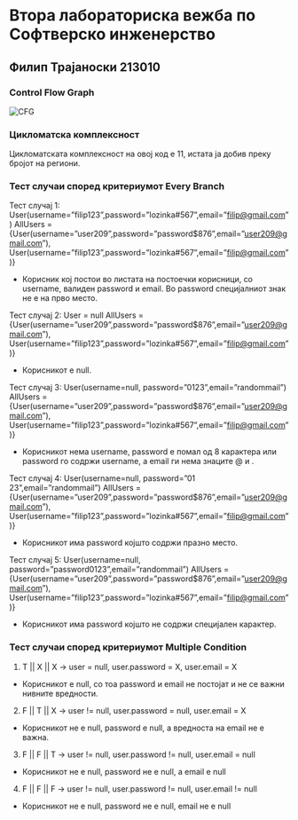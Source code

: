 # Втора лабораториска вежба по Софтверско инженерство
## Филип Трајаноски 213010
### Control Flow Graph
![CFG](https://github.com/FilipTrajanoski/SI_2023_lab2_213010/assets/127451559/0358a7a5-29bf-4d86-a50e-d31d12d9b9f2)
### Цикломатска комплексност
Цикломатската комплексност на овој код е 11, истата ја добив преку бројот на региони.
### Тест случаи според критериумот Every Branch
Тест случај 1: 
User(username=”filip123”,password=”lozinka#567”,email=”filip@gmail.com”)
AllUsers = {User(username=”user209”,password=”password$876”,email=”user209@gmail.com”),
User(username=”filip123”,password=”lozinka#567”,email=”filip@gmail.com”)}
- Корисник кој постои во листата на постоечки корисници, со username, валиден password и email. Во password специјалниот знак не е на прво место.

Тест случај 2:
User = null
AllUsers = {User(username=”user209”,password=”password$876”,email=”user209@gmail.com”),
User(username=”filip123”,password=”lozinka#567”,email=”filip@gmail.com”)}
- Корисникот е null.

Тест случај 3:
User(username=null, password=”0123”,email=”randommail”)
AllUsers = {User(username=”user209”,password=”password$876”,email=”user209@gmail.com”),
User(username=”filip123”,password=”lozinka#567”,email=”filip@gmail.com”)}
- Корисникот нема username, password е помал од 8 карактера или password го содржи username, а email ги нема знаците @ и .

Тест случај 4:
User(username=null, password=”01 23”,email=”randommail”)
AllUsers = {User(username=”user209”,password=”password$876”,email=”user209@gmail.com”),
User(username=”filip123”,password=”lozinka#567”,email=”filip@gmail.com”)}
- Корисникот има password којшто содржи празно место.

Тест случај 5:
User(username=null, password=”password0123”,email=”randommail”)
AllUsers = {User(username=”user209”,password=”password$876”,email=”user209@gmail.com”),
User(username=”filip123”,password=”lozinka#567”,email=”filip@gmail.com”)}
- Корисникот има password којшто не содржи специјален карактер.

### Тест случаи според критериумот Multiple Condition
1. T || X || X → user = null, user.password = X, user.email = X
- Корисникот е null, со тоа password и email не постојат и не се важни нивните вредности.
2. F || T || X → user != null, user.password = null, user.email = X
- Корисникот не е null, password е null, а вредноста на email не е важна.
3. F || F || T → user != null, user.password != null, user.email = null
- Корисникот не е null, password не е null, а email е null
4. F || F || F → user != null, user.password != null, user.email != null
- Корисникот не е null, password не е null, email не е null
